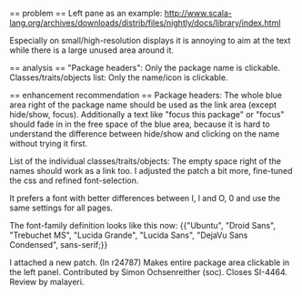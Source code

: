 == problem ==
Left pane as an example: http://www.scala-lang.org/archives/downloads/distrib/files/nightly/docs/library/index.html

Especially on small/high-resolution displays it is annoying to aim at the text while there is a large unused area around it.

== analysis ==
"Package headers": Only the package name is clickable.
Classes/traits/objects list: Only the name/icon is clickable.

== enhancement recommendation ==
Package headers: The whole blue area right of the package name should be used as the link area (except hide/show, focus). Additionally a text like "focus this package" or "focus" should fade in in the free space of the blue area, because it is hard to understand the difference between hide/show and clicking on the name without trying it first.

List of the individual classes/traits/objects: The empty space right of the names should work as a link too.
I adjusted the patch a bit more, fine-tuned the css and refined font-selection. 

It prefers a font with better differences between I, l and O, 0 and use the same settings for all pages.

The font-family definition looks like this now:
{{"Ubuntu", "Droid Sans", "Trebuchet MS", "Lucida Grande", "Lucida Sans", "DejaVu Sans Condensed", sans-serif;}}

I attached a new patch.
(In r24787) Makes entire package area clickable in the left panel. Contributed by Simon Ochsenreither (soc). Closes SI-4464. Review by malayeri.

